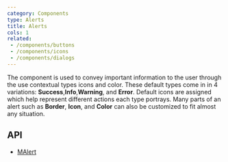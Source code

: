 ```yaml
---
category: Components
type: Alerts
title: Alerts
cols: 1
related:
 - /components/buttons
 - /components/icons
 - /components/dialogs
---
```


The component is used to convey important information to the user through the use contextual types icons and color.
These default types come in in 4 variations: **Success**,**Info**,**Warning**, and **Error**. Default icons are assigned
which help represent different actions each type portrays. Many parts of an alert such as **Border**, **Icon**, and **Color** can also be customized to fit almost any situation.

## API

- [MAlert](/api/MAlert)
